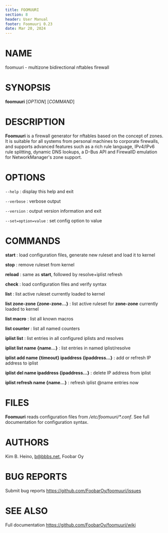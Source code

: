 ```yaml
---
title: FOOMUURI
section: 8
header: User Manual
footer: Foomuuri 0.23
date: Mar 20, 2024
---
```


# NAME

foomuuri - multizone bidirectional nftables firewall


# SYNOPSIS

**foomuuri** [*OPTION*] [*COMMAND*]


# DESCRIPTION

**Foomuuri** is a firewall generator for nftables based on the concept of
zones. It is suitable for all systems from personal machines to corporate
firewalls, and supports advanced features such as a rich rule language,
IPv4/IPv6 rule splitting, dynamic DNS lookups, a D-Bus API and FirewallD
emulation for NetworkManager's zone support.


# OPTIONS

`--help`
: display this help and exit

`--verbose`
: verbose output

`--version`
: output version information and exit

`--set=option=value`
: set config option to value

# COMMANDS

**start**
: load configuration files, generate new ruleset and load it to kernel

**stop**
: remove ruleset from kernel

**reload**
: same as **start**, followed by resolve+iplist refresh

**check**
: load configuration files and verify syntax

**list**
: list active ruleset currently loaded to kernel

**list zone-zone {zone-zone...}**
: list active ruleset for **zone-zone** currently loaded to kernel

**list macro**
: list all known macros

**list counter**
: list all named counters

**iplist list**
: list entries in all configured iplists and resolves

**iplist list name {name...}**
: list entries in named iplist/resolve

**iplist add name {timeout} ipaddress {ipaddress...}**
: add or refresh IP address to iplist

**iplist del name ipaddress {ipaddress...}**
: delete IP address from iplist

**iplist refresh name {name...}**
: refresh iplist @name entries now

# FILES

**Foomuuri** reads configuration files from */etc/foomuuri/\*.conf*.
See full documentation for configuration syntax.


# AUTHORS

Kim B. Heino, b@bbbs.net, Foobar Oy


# BUG REPORTS

Submit bug reports <https://github.com/FoobarOy/foomuuri/issues>


# SEE ALSO

Full documentation <https://github.com/FoobarOy/foomuuri/wiki>
